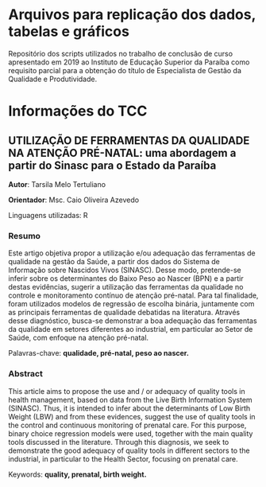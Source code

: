 # Arquivos para replicação dos dados, tabelas e gráficos

Repositório dos scripts utilizados no trabalho de conclusão de curso apresentado em 2019 
ao Instituto de Educação Superior da Paraíba como requisito parcial para a obtenção do título de Especialista de Gestão 
da Qualidade e Produtividade.

# Informações do TCC

## UTILIZAÇÃO DE FERRAMENTAS DA QUALIDADE NA ATENÇÃO PRÉ-NATAL: uma abordagem a partir do Sinasc para o Estado da Paraíba

**Autor**: Tarsila Melo Tertuliano

**Orientador**: Msc. Caio Oliveira Azevedo

Linguagens utilizadas: R 



### Resumo

Este artigo objetiva propor a utilização e/ou adequação das ferramentas de qualidade na gestão
da Saúde, a partir dos dados do Sistema de Informação sobre Nascidos Vivos (SINASC). Desse
modo, pretende-se inferir sobre os determinantes do Baixo Peso ao Nascer (BPN) e a partir
destas evidências, sugerir a utilização das ferramentas da qualidade no controle e monitoramento
contínuo de atenção pré-natal. Para tal finalidade, foram utilizados modelos de regressão de
escolha binária, juntamente com as principais ferramentas de qualidade debatidas na literatura.
Através desse diagnóstico, busca-se demonstrar a boa adequação das ferramentas da qualidade
em setores diferentes ao industrial, em particular ao Setor de Saúde, com enfoque na atenção
pré-natal.

Palavras-chave: **qualidade, pré-natal, peso ao nascer.**


### Abstract

This article aims to propose the use and / or adequacy of quality tools in health management,
based on data from the Live Birth Information System (SINASC). Thus, it is intended to infer
about the determinants of Low Birth Weight (LBW) and from these evidences, suggest the use
of quality tools in the control and continuous monitoring of prenatal care. For this purpose,
binary choice regression models were used, together with the main quality tools discussed in the
literature. Through this diagnosis, we seek to demonstrate the good adequacy of quality tools in
different sectors to the industrial, in particular to the Health Sector, focusing on prenatal care.

Keywords: **quality, prenatal, birth weight.**
